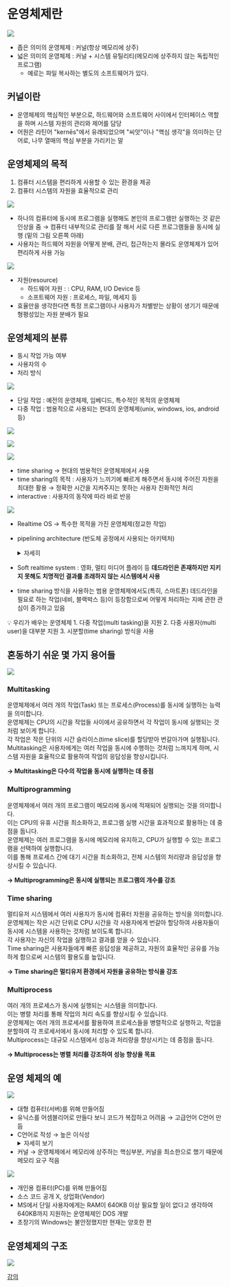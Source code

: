 # 운영체제란

![](/img/os-01-01.png)

- 좁은 의미의 운영체제 : 커널(항상 메모리에 상주)
- 넓은 의미의 운영체제 : 커널 + 시스템 유틸리티(메모리에 상주하지 않는 독립적인 프로그램)
  - 예로는 파일 복사하는 별도의 소프트웨어가 있다.

## 커널이란

- 운영체제의 핵심적인 부분으로, 하드웨어와 소프트웨어 사이에서 인터페이스 역할을 하며 시스템 자원의 관리와 제어를 담당
- 어원은 라틴어 "kernēs"에서 유래되었으며 "씨앗"이나 "핵심 생각"을 의미하는 단어로, 나무 열매의 핵심 부분을 가리키는 말

## 운영체제의 목적

1. 컴퓨터 시스템을 편리하게 사용할 수 있는 환경을 제공
2. 컴퓨터 시스템의 자원을 효율적으로 관리

![](/img/os-01-02.png)

- 하나의 컴퓨터에 동시에 프로그램을 실행해도 본인의 프로그램만 실행하는 것 같은 인상을 줌
  → 컴퓨터 내부적으로 관리를 잘 해서 서로 다른 프로그램들을 동시에 실행 (밑의 그림 오른쪽 아래)
- 사용자는 하드웨어 자원을 어떻게 분배, 관리, 접근하는지 몰라도 운영체제가 있어 편리하게 사용 가능

![](/img/os-01-03.png)

- 자원(resource)
  - 하드웨어 자원 : : CPU, RAM, I/O Device 등
  - 소프트웨어 자원 : 프로세스, 파일, 메세지 등
- 효율만을 생각한다면 특정 프로그램이나 사용자가 차별받는 상황이 생기기 때문에 형평성있는 자원 분배가 필요

## 운영체제의 분류

- 동시 작업 가능 여부
- 사용자의 수
- 처리 방식

![](/img/os-01-04.png)

- 단일 작업 : 예전의 운영체제, 임베디드, 특수적인 목적의 운영체제
- 다중 작업 : 범용적으로 사용되는 현대의 운영체제(unix, windows, ios, android 등)

![](/img/os-01-05.png)

![](/img/os-01-06.png)

![](/img/os-01-07.png)

- time sharing → 현대의 범용적인 운영체제에서 사용
- time sharing의 목적 : 사용자가 느끼기에 빠르게 해주면서 동시에 주어진 자원을 최대한 활용
  → 정확한 시간을 지켜주지는 못하는 사용자 친화적인 처리
- interactive : 사용자의 동작에 따라 바로 반응

![](/img/os-01-08.png)

- Realtime OS → 특수한 목적을 가진 운영체제(정교한 작업)
- pipelining architecture (반도체 공정에서 사용되는 아키텍처)
    <details>
    <summary>자세히</summary>
    컴퓨터 시스템에서 명령어 처리를 효율적으로 수행하기 위한 방법 중 하나입니다. 이 아키텍처는 명령어 처리를 여러 단계로 분할하고, 각 단계를 동시에 수행하여 전체 처리 속도를 향상시킵니다.
    
    파이프라인 아키텍처에서는 명령어 처리 과정을 다수의 단계로 나눕니다. 
    
    일반적으로는 인출(Instruction Fetch), 디코드(Instruction Decode), 실행(Execute), 메모리 접근(Memory Access), 결과 쓰기백(WB, Write Back) 등의 단계로 분할됩니다. 
    
    각 단계는 동일한 시간 동안 처리되며, 여러 명령어가 동시에 진행되는 것처럼 보입니다.
    
    파이프라인 아키텍처의 핵심 개념은 파이프라인 레지스터(Pipeline Register)입니다.
    
    파이프라인 레지스터는 각 단계 사이에 위치하며, 명령어가 한 단계에서 다음 단계로 전달되는데 사용됩니다. 
    
    이를 통해 여러 명령어가 동시에 처리되는 동시성(concurrency)이 실현됩니다.
    
    파이프라인 아키텍처의 장점은 다음과 같습니다:
    
    1. 성능 향상: 파이프라인을 사용하면 여러 명령어가 동시에 실행되므로 전체적인 처리 속도가 향상됩니다.
    2. 자원 활용: 파이프라인은 여러 명령어가 병렬로 처리되기 때문에 처리 단계 간에 자원을 효율적으로 활용할 수 있습니다.
    3. 설계의 단순화: 파이프라인은 처리 단계를 분리하고 각 단계를 독립적으로 설계할 수 있기 때문에 시스템 설계의 단순화를 도모합니다.
    
    그러나 파이프라인 아키텍처에는 몇 가지 주의할 점도 있습니다:
    
    4. 데이터 종속성: 명령어들 사이에 데이터 종속성이 발생할 경우 파이프라인의 효율성이 저하될 수 있습니다. 이를 해결하기 위해 파이프라인 상에서 데이터 종속성을 검출하고 처리하는 추가적인 기법이 필요합니다.
    5. 분기 예측: 분기 명령어가 파이프라인 상에서 처리되는 경우 분기 예측이 필요합니다. 잘못된 분기 예측은 파이프라인을 비워야 하므로 처리 속도에 부정적인 영향을 미칠 수 있습니다.
    6. 하드웨어 복잡성: 파이프라인 아키텍처는 하드웨어적인 복잡성을 가지고 있으며, 설계 및 구현에 대한 추가적인 비용과 복잡도를 요구할 수 있습니다.
    
    파이프라인 아키텍처는 현대 프로세서에서 널리 사용되는 중요한 설계 기법 중 하나입니다.
    이를 통해 명령어 처리의 효율성과 성능을 향상시킬 수 있습니다.
    </details>

- Soft realtime system : 영화, 멀티 미디어 플레이 등 **데드라인은 존재하지만 지키지 못해도 치명적인 결과를 초래하지 않는 시스템에서 사용**
- time sharing 방식을 사용하는 범용 운영체제에서도(특히, 스마트폰) 데드라인을 필요로 하는 작업(네비, 블랙박스 등)이 등장함으로써 어떻게 처리하는 지에 관한 관심이 증가하고 있음

<aside class="note" markdown="1">
💡 우리가 배우는 운영체제
1. 다중 작업(multi tasking)을 지원
2. 다중 사용자(multi user)을 대부분 지원
3. 시분할(time sharing) 방식을 사용
</aside>

## 혼동하기 쉬운 몇 가지 용어들

![](/img/os-01-09.png)

### Multitasking

운영체제에서 여러 개의 작업(Task) 또는 프로세스(Process)를 동시에 실행하는 능력을 의미합니다.\
운영체제는 CPU의 시간을 작업들 사이에서 공유하면서 각 작업이 동시에 실행되는 것처럼 보이게 합니다.\
각 작업은 작은 단위의 시간 슬라이스(time slice)를 할당받아 번갈아가며 실행됩니다.\
Multitasking은 사용자에게는 여러 작업을 동시에 수행하는 것처럼 느껴지게 하며, 시스템 자원을 효율적으로 활용하여 작업의 응답성을 향상시킵니다.

**→ Multitasking은 다수의 작업을 동시에 실행하는 데 중점**

### Multiprogramming

운영체제에서 여러 개의 프로그램이 메모리에 동시에 적재되어 실행되는 것을 의미합니다.\
이는 CPU의 유휴 시간을 최소화하고, 프로그램 실행 시간을 효과적으로 활용하는 데 중점을 둡니다.\
운영체제는 여러 프로그램을 동시에 메모리에 유지하고, CPU가 실행할 수 있는 프로그램을 선택하여 실행합니다.\
이를 통해 프로세스 간에 대기 시간을 최소화하고, 전체 시스템의 처리량과 응답성을 향상시킬 수 있습니다.

**→ Multiprogramming은 동시에 실행되는 프로그램의 개수를 강조**

### Time sharing

멀티유저 시스템에서 여러 사용자가 동시에 컴퓨터 자원을 공유하는 방식을 의미합니다.\
운영체제는 작은 시간 단위로 CPU 시간을 각 사용자에게 번갈아 할당하여 사용자들이 동시에 시스템을 사용하는 것처럼 보이도록 합니다.\
각 사용자는 자신의 작업을 실행하고 결과를 얻을 수 있습니다.\
Time sharing은 사용자들에게 빠른 응답성을 제공하고, 자원의 효율적인 공유를 가능하게 함으로써 시스템의 활용도를 높입니다.

**→ Time sharing은 멀티유저 환경에서 자원을 공유하는 방식을 강조**

### Multiprocess

여러 개의 프로세스가 동시에 실행되는 시스템을 의미합니다.\
이는 병렬 처리를 통해 작업의 처리 속도를 향상시킬 수 있습니다.\
운영체제는 여러 개의 프로세서를 활용하여 프로세스들을 병렬적으로 실행하고, 작업을 분할하여 각 프로세서에서 동시에 처리할 수 있도록 합니다.\
Multiprocess는 대규모 시스템에서 성능과 처리량을 향상시키는 데 중점을 둡니다.

**→ Multiprocess는 병렬 처리를 강조하여 성능 향상을 목표**

## 운영 체제의 예

![](/img/os-01-10.png)

- 대형 컴퓨터(서버)를 위해 만들어짐
- 유닉스를 어셈블리어로 만들다 보니 코드가 복잡하고 어려움 → 고급언어 C언어 만듬
- C언어로 작성 → 높은 이식성
  <details>
    <summary>자세히 보기</summary>
    1. 기계어 독립성:
     C 언어는 기계어 독립적인 특성을 가지고 있습니다. 즉, C 언어로 작성된 프로그램은 특정한 하드웨어 아키텍처에 종속되지 않고 여러 종류의 시스템에서 실행될 수 있습니다. 이는 C 언어로 작성된 UNIX 운영체제가 다양한 컴퓨터 아키텍처에서 이식 가능한 이유 중 하나입니다. C 언어로 작성된 UNIX 운영체제는 기계어와 밀접한 관련이 있는데, C 언어는 기계어와 밀접하게 상호작용하면서 하드웨어의 특성을 추상화하여 이식성을 높입니다.
  1. 어셈블리어와의 접근성:
     C 언어는 어셈블리어와 밀접한 관련이 있습니다. C 언어로 작성된 코드는 어셈블리어로 직접 변환되어 기계어로 실행됩니다. 이러한 특성은 C 언어로 작성된 운영체제가 어셈블리어와 기계어와의 접근성을 가지고 있어서 다양한 하드웨어 아키텍처에서 쉽게 이식될 수 있도록 도와줍니다. UNIX 운영체제는 C 언어로 작성되었기 때문에, 어셈블리어로 작성된 하드웨어 종속적인 코드의 양을 최소화하고, 이식성을 향상시킬 수 있었습니다.
     기계어는 컴퓨터 아키텍처에 따라 다양한 종류가 존재합니다. 각각의 컴퓨터 아키텍처는 고유한 기계어 명령어 세트를 가지고 있으며, 이러한 명령어 세트는 해당 아키텍처에서 직접 실행될 수 있는 바이너리 형태의 명령어로 구성됩니다.
     따라서, 운영체제가 기계어에 종속되지 않고 이식성을 갖추기 위해서는 여러 종류의 기계어를 지원해야 합니다. UNIX 운영체제가 C 언어로 작성되었기 때문에 이식성이 높다는 이유 중 하나는 C 언어를 기계어로 변환하는 과정에서 해당 컴퓨터 아키텍처에 맞는 기계어로 변환되기 때문입니다.
     즉, C 언어는 기계어와의 인터페이스 역할을 수행하며, 컴파일러를 통해 해당 아키텍처의 기계어로 변환됩니다. 이를 통해 UNIX 운영체제는 다양한 컴퓨터 아키텍처에서 실행될 수 있게 됩니다. 이식성이 높다는 이유는 C 언어를 중간 단계로 사용하여 기계어에 종속되지 않고 여러 아키텍처에서 실행될 수 있게 한다는 점에서 나타납니다.
  </details>
- 커널 → 운영체제에서 메모리에 상주하는 핵심부분, 커널을 최소한으로 했기 때문에 메모리 요구 적음

![](/img/os-01-11.png)

- 개인용 컴퓨터(PC)를 위해 만들어짐
- 소스 코드 공개 X, 상업화(Vendor)
- MS에서 단일 사용자에게는 RAM이 640KB 이상 필요할 일이 없다고 생각하여 640KB까지 지원하는 운영체제인 DOS 개발
- 초창기의 Windows는 불안정했지만 현재는 양호한 편

## 운영체제의 구조

![](/img/os-01-12.png)

[강의](https://core.ewha.ac.kr/publicview/C0101020140307151724641842?vmode=f)

